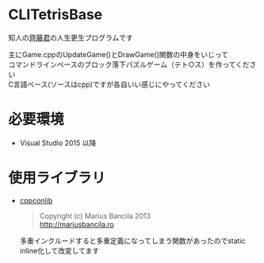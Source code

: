 # CLITetrisBase
知人の[齊藤君](https://twitter.com/oshare_na_orc)の人生更生プログラムです

主にGame.cppのUpdateGame()とDrawGame()関数の中身をいじって  
コマンドラインベースのブロック落下パズルゲーム（テト○ス）を作ってください  
C言語ベース(ソースはcpp)ですが各自いい感じにやってください

# 必要環境
* Visual Studio 2015 以降

# 使用ライブラリ
* [cppconlib](https://archive.codeplex.com/?p=cppconlib)  
  > Copyright (c) Marius Bancila 2013  
  >               http://mariusbancila.ro  
  
  多重インクルードすると多重定義になってしまう関数があったのでstatic inline化して改変してます  
